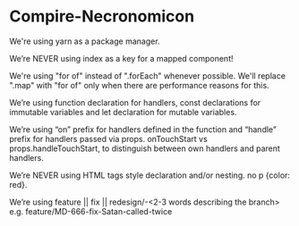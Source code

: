 # Compire-Necronomicon
We're using yarn as a package manager.

We’re NEVER using index as a key for a mapped component!

We're using "for of" instead of ".forEach" whenever possible. We'll replace ".map" with "for of" only when there are performance reasons for this.

We’re using function declaration for handlers, const declarations for immutable variables and let declaration for mutable variables.

We’re using “on” prefix for handlers defined in the function and “handle” prefix for handlers passed via props. onTouchStart vs props.handleTouchStart, to distinguish between own handlers and parent handlers.

We’re NEVER using HTML tags style declaration and/or nesting. no p {color: red}.

We’re using feature || fix || redesign/<task-indicator>-<2-3 words describing the branch> e.g. feature/MD-666-fix-Satan-called-twice
